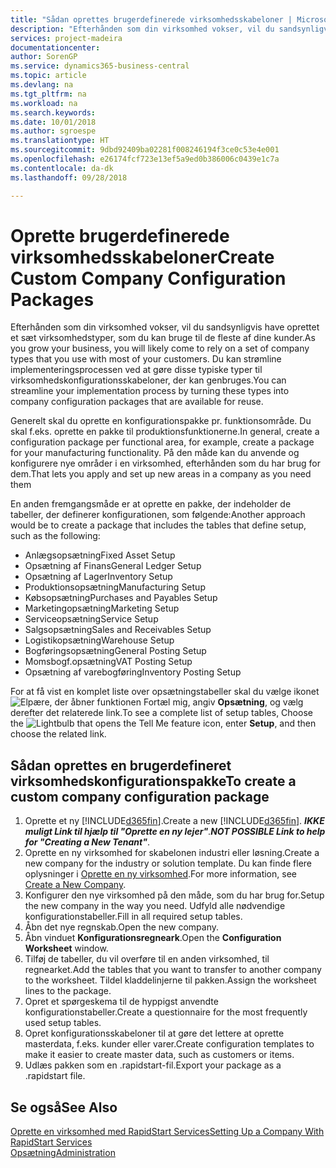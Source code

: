 ```yaml
---
title: "Sådan oprettes brugerdefinerede virksomhedsskabeloner | Microsoft Docs"
description: "Efterhånden som din virksomhed vokser, vil du sandsynligvis have oprettet et sæt virksomhedstyper, som du kan bruge til de fleste af dine kunder. Du kan strømline implementeringsprocessen ved at gøre disse typiske typer til virksomhedskonfigurationsskabeloner, der kan genbruges."
services: project-madeira
documentationcenter: 
author: SorenGP
ms.service: dynamics365-business-central
ms.topic: article
ms.devlang: na
ms.tgt_pltfrm: na
ms.workload: na
ms.search.keywords: 
ms.date: 10/01/2018
ms.author: sgroespe
ms.translationtype: HT
ms.sourcegitcommit: 9dbd92409ba02281f008246194f3ce0c53e4e001
ms.openlocfilehash: e26174fcf723e13ef5a9ed0b386006c0439e1c7a
ms.contentlocale: da-dk
ms.lasthandoff: 09/28/2018

---
```

# <a name="create-custom-company-configuration-packages"></a><span data-ttu-id="46ee2-104">Oprette brugerdefinerede virksomhedsskabeloner</span><span class="sxs-lookup"><span data-stu-id="46ee2-104">Create Custom Company Configuration Packages</span></span>
<span data-ttu-id="46ee2-105">Efterhånden som din virksomhed vokser, vil du sandsynligvis have oprettet et sæt virksomhedstyper, som du kan bruge til de fleste af dine kunder.</span><span class="sxs-lookup"><span data-stu-id="46ee2-105">As you grow your business, you will likely come to rely on a set of company types that you use with most of your customers.</span></span> <span data-ttu-id="46ee2-106">Du kan strømline implementeringsprocessen ved at gøre disse typiske typer til virksomhedskonfigurationsskabeloner, der kan genbruges.</span><span class="sxs-lookup"><span data-stu-id="46ee2-106">You can streamline your implementation process by turning these types into company configuration packages that are available for reuse.</span></span>  

<span data-ttu-id="46ee2-107">Generelt skal du oprette en konfigurationspakke pr. funktionsområde. Du skal f.eks. oprette en pakke til produktionsfunktionerne.</span><span class="sxs-lookup"><span data-stu-id="46ee2-107">In general, create a configuration package per functional area, for example, create a package for your manufacturing functionality.</span></span> <span data-ttu-id="46ee2-108">På den måde kan du anvende og konfigurere nye områder i en virksomhed, efterhånden som du har brug for dem.</span><span class="sxs-lookup"><span data-stu-id="46ee2-108">That lets you apply and set up new areas in a company as you need them</span></span>  

<span data-ttu-id="46ee2-109">En anden fremgangsmåde er at oprette en pakke, der indeholder de tabeller, der definerer konfigurationen, som følgende:</span><span class="sxs-lookup"><span data-stu-id="46ee2-109">Another approach would be to create a package that includes the tables that define setup, such as the following:</span></span>  

-   <span data-ttu-id="46ee2-110">Anlægsopsætning</span><span class="sxs-lookup"><span data-stu-id="46ee2-110">Fixed Asset Setup</span></span>  
-   <span data-ttu-id="46ee2-111">Opsætning af Finans</span><span class="sxs-lookup"><span data-stu-id="46ee2-111">General Ledger Setup</span></span>  
-   <span data-ttu-id="46ee2-112">Opsætning af Lager</span><span class="sxs-lookup"><span data-stu-id="46ee2-112">Inventory Setup</span></span>  
-   <span data-ttu-id="46ee2-113">Produktionsopsætning</span><span class="sxs-lookup"><span data-stu-id="46ee2-113">Manufacturing Setup</span></span>  
-   <span data-ttu-id="46ee2-114">Købsopsætning</span><span class="sxs-lookup"><span data-stu-id="46ee2-114">Purchases and Payables Setup</span></span>  
-   <span data-ttu-id="46ee2-115">Marketingopsætning</span><span class="sxs-lookup"><span data-stu-id="46ee2-115">Marketing Setup</span></span>  
-   <span data-ttu-id="46ee2-116">Serviceopsætning</span><span class="sxs-lookup"><span data-stu-id="46ee2-116">Service Setup</span></span>  
-   <span data-ttu-id="46ee2-117">Salgsopsætning</span><span class="sxs-lookup"><span data-stu-id="46ee2-117">Sales and Receivables Setup</span></span>  
-   <span data-ttu-id="46ee2-118">Logistikopsætning</span><span class="sxs-lookup"><span data-stu-id="46ee2-118">Warehouse Setup</span></span>  
-   <span data-ttu-id="46ee2-119">Bogføringsopsætning</span><span class="sxs-lookup"><span data-stu-id="46ee2-119">General Posting Setup</span></span>  
-   <span data-ttu-id="46ee2-120">Momsbogf.opsætning</span><span class="sxs-lookup"><span data-stu-id="46ee2-120">VAT Posting Setup</span></span>  
-   <span data-ttu-id="46ee2-121">Opsætning af varebogføring</span><span class="sxs-lookup"><span data-stu-id="46ee2-121">Inventory Posting Setup</span></span>  

<span data-ttu-id="46ee2-122">For at få vist en komplet liste over opsætningstabeller skal du vælge ikonet ![Elpære, der åbner funktionen Fortæl mig](media/ui-search/search_small.png "Fortæl mig, hvad du vil foretage dig"), angiv **Opsætning**, og vælg derefter det relaterede link.</span><span class="sxs-lookup"><span data-stu-id="46ee2-122">To see a complete list of setup tables, Choose the ![Lightbulb that opens the Tell Me feature](media/ui-search/search_small.png "Tell me what you want to do") icon, enter **Setup**, and then choose the related link.</span></span>  

## <a name="to-create-a-custom-company-configuration-package"></a><span data-ttu-id="46ee2-123">Sådan oprettes en brugerdefineret virksomhedskonfigurationspakke</span><span class="sxs-lookup"><span data-stu-id="46ee2-123">To create a custom company configuration package</span></span>  
1.  <span data-ttu-id="46ee2-124">Oprette et ny [!INCLUDE[d365fin](includes/d365fin_md.md)].</span><span class="sxs-lookup"><span data-stu-id="46ee2-124">Create a new [!INCLUDE[d365fin](includes/d365fin_md.md)].</span></span> <span data-ttu-id="46ee2-125">***IKKE muligt Link til hjælp til "Oprette en ny lejer"***.</span><span class="sxs-lookup"><span data-stu-id="46ee2-125">***NOT POSSIBLE Link to help for "Creating a New Tenant"***.</span></span>   
2.  <span data-ttu-id="46ee2-126">Oprette en ny virksomhed for skabelonen industri eller løsning.</span><span class="sxs-lookup"><span data-stu-id="46ee2-126">Create a new company for the industry or solution template.</span></span> <span data-ttu-id="46ee2-127">Du kan finde flere oplysninger i [Oprette en ny virksomhed](admin-how-to-create-a-new-company.md).</span><span class="sxs-lookup"><span data-stu-id="46ee2-127">For more information, see [Create a New Company](admin-how-to-create-a-new-company.md).</span></span>  
3.  <span data-ttu-id="46ee2-128">Konfigurer den nye virksomhed på den måde, som du har brug for.</span><span class="sxs-lookup"><span data-stu-id="46ee2-128">Setup the new company in the way you need.</span></span> <span data-ttu-id="46ee2-129">Udfyld alle nødvendige konfigurationstabeller.</span><span class="sxs-lookup"><span data-stu-id="46ee2-129">Fill in all required setup tables.</span></span>  
4.  <span data-ttu-id="46ee2-130">Åbn det nye regnskab.</span><span class="sxs-lookup"><span data-stu-id="46ee2-130">Open the new company.</span></span>
5. <span data-ttu-id="46ee2-131">Åbn vinduet **Konfigurationsregneark**.</span><span class="sxs-lookup"><span data-stu-id="46ee2-131">Open the **Configuration Worksheet** window.</span></span>  
6.  <span data-ttu-id="46ee2-132">Tilføj de tabeller, du vil overføre til en anden virksomhed, til regnearket.</span><span class="sxs-lookup"><span data-stu-id="46ee2-132">Add the tables that you want to transfer to another company to the worksheet.</span></span> <span data-ttu-id="46ee2-133">Tildel kladdelinjerne til pakken.</span><span class="sxs-lookup"><span data-stu-id="46ee2-133">Assign the worksheet lines to the package.</span></span>  
7.  <span data-ttu-id="46ee2-134">Opret et spørgeskema til de hyppigst anvendte konfigurationstabeller.</span><span class="sxs-lookup"><span data-stu-id="46ee2-134">Create a questionnaire for the most frequently used setup tables.</span></span>  
8.  <span data-ttu-id="46ee2-135">Opret konfigurationsskabeloner til at gøre det lettere at oprette masterdata, f.eks. kunder eller varer.</span><span class="sxs-lookup"><span data-stu-id="46ee2-135">Create configuration templates to make it easier to create master data, such as customers or items.</span></span>  
9.  <span data-ttu-id="46ee2-136">Udlæs pakken som en .rapidstart-fil.</span><span class="sxs-lookup"><span data-stu-id="46ee2-136">Export your package as a .rapidstart file.</span></span>  

## <a name="see-also"></a><span data-ttu-id="46ee2-137">Se også</span><span class="sxs-lookup"><span data-stu-id="46ee2-137">See Also</span></span>  
[<span data-ttu-id="46ee2-138">Oprette en virksomhed med RapidStart Services</span><span class="sxs-lookup"><span data-stu-id="46ee2-138">Setting Up a Company With RapidStart Services</span></span>](admin-set-up-a-company-with-rapidstart.md)  
[<span data-ttu-id="46ee2-139">Opsætning</span><span class="sxs-lookup"><span data-stu-id="46ee2-139">Administration</span></span>](admin-setup-and-administration.md)


